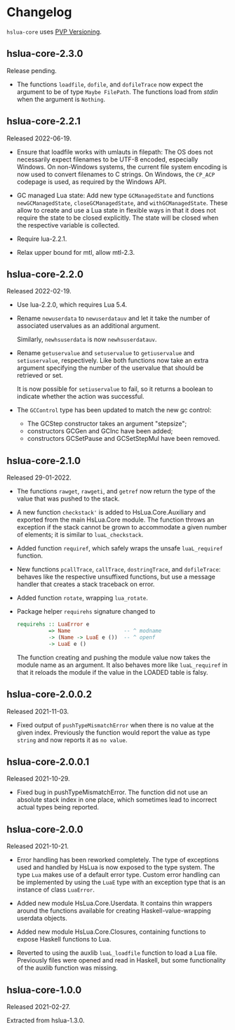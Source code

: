 # Changelog

`hslua-core` uses [PVP Versioning][].

## hslua-core-2.3.0

Release pending.

-   The functions `loadfile`, `dofile`, and `dofileTrace` now
    expect the argument to be of type `Maybe FilePath`. The
    functions load from *stdin* when the argument is `Nothing`.

## hslua-core-2.2.1

Released 2022-06-19.

-   Ensure that loadfile works with umlauts in filepath: The OS
    does not necessarily expect filenames to be UTF-8 encoded,
    especially Windows. On non-Windows systems, the current file
    system encoding is now used to convert filenames to C
    strings. On Windows, the `CP_ACP` codepage is used, as
    required by the Windows API.

-   GC managed Lua state: Add new type `GCManagedState` and
    functions `newGCManagedState`, `closeGCManagedState`, and
    `withGCManagedState`. These allow to create and use a Lua
    state in flexible ways in that it does not require the state
    to be closed explicitly. The state will be closed when the
    respective variable is collected.

-   Require lua-2.2.1.

-   Relax upper bound for mtl, allow mtl-2.3.

## hslua-core-2.2.0

Released 2022-02-19.

-    Use lua-2.2.0, which requires Lua 5.4.

-    Rename `newuserdata` to `newuserdatauv` and let it take the
     number of associated uservalues as an additional argument.

     Similarly, `newhsuserdata` is now `newhsuserdatauv`.

-    Rename `getuservalue` and `setuservalue` to `getiuservalue`
     and `setiuservalue`, respectively. Like both functions now
     take an extra argument specifying the number of the uservalue
     that should be retrieved or set.

     It is now possible for `setiuservalue` to fail, so it returns
     a boolean to indicate whether the action was successful.

-    The `GCControl` type has been updated to match the new gc
     control:

     -   The GCStep constructor takes an argument "stepsize";
     -   constructors GCGen and GCInc have been added;
     -   constructors GCSetPause and GCSetStepMul have been removed.

## hslua-core-2.1.0

Released 29-01-2022.

-   The functions `rawget`, `rawgeti`, and `getref` now return the
    type of the value that was pushed to the stack.

-   A new function `checkstack'` is added to HsLua.Core.Auxiliary
    and exported from the main HsLua.Core module. The function
    throws an exception if the stack cannot be grown to
    accommodate a given number of elements; it is similar to
    `luaL_checkstack`.

-   Added function `requiref`, which safely wraps the unsafe
    `luaL_requiref` function.

-   New functions `pcallTrace`, `callTrace`, `dostringTrace`, and
    `dofileTrace`: behaves like the respective unsuffixed
    functions, but use a message handler that creates a stack
    traceback on error.

-   Added function `rotate`, wrapping `lua_rotate`.

-   Package helper `requirehs` signature changed to

    ``` haskell
    requirehs :: LuaError e
              => Name                 -- ^ modname
              -> (Name -> LuaE e ())  -- ^ openf
              -> LuaE e ()
    ```

    The function creating and pushing the module value now takes
    the module name as an argument. It also behaves more like
    `luaL_requiref` in that it reloads the module if the value in
    the LOADED table is falsy.

## hslua-core-2.0.0.2

Released 2021-11-03.

-   Fixed output of `pushTypeMismatchError` when there is no value
    at the given index. Previously the function would report the
    value as type `string` and now reports it as `no value`.

## hslua-core-2.0.0.1

Released 2021-10-29.

-   Fixed bug in pushTypeMismatchError. The function did not use
    an absolute stack index in one place, which sometimes lead to
    incorrect actual types being reported.

## hslua-core-2.0.0

Released 2021-10-21.

-   Error handling has been reworked completely. The type of
    exceptions used and handled by HsLua is now exposed to the
    type system. The type `Lua` makes use of a default error type.
    Custom error handling can be implemented by using the `LuaE`
    type with an exception type that is an instance of class
    `LuaError`.

-   Added new module HsLua.Core.Userdata. It contains thin
    wrappers around the functions available for creating
    Haskell-value-wrapping userdata objects.

-   Added new module HsLua.Core.Closures, containing functions to
    expose Haskell functions to Lua.

-   Reverted to using the auxlib `luaL_loadfile` function to load
    a Lua file. Previously files were opened and read in Haskell,
    but some functionality of the auxlib function was missing.

## hslua-core-1.0.0

Released 2021-02-27.

Extracted from hslua-1.3.0.

  [PVP Versioning]: https://pvp.haskell.org
